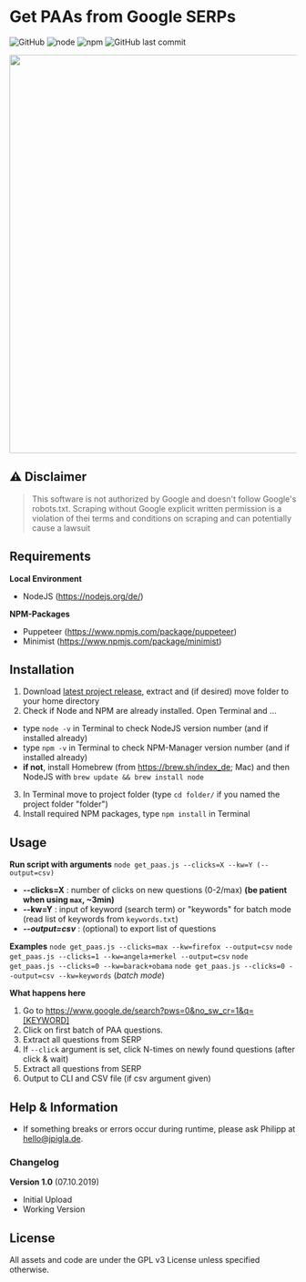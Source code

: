 # Get PAAs from Google SERPs
![GitHub](https://img.shields.io/github/license/jpigla/PAAs-from-SERPs) ![node](https://img.shields.io/node/v/puppeteer) ![npm](https://img.shields.io/npm/v/puppeteer) ![GitHub last commit](https://img.shields.io/github/last-commit/jpigla/PAAs-from-SERPs)

<p align="center"><img src="https://user-images.githubusercontent.com/14932296/66319614-b61a2180-e91d-11e9-8fd9-c390a6762fbb.png" width=700></p>

## ⚠ Disclaimer
> This software is not authorized by Google and doesn't follow Google's
> robots.txt. Scraping without Google explicit written permission is a violation of thei
> terms and conditions on scraping and can potentially cause a lawsuit

## Requirements

**Local Environment**
* NodeJS (https://nodejs.org/de/)

**NPM-Packages**
* Puppeteer (https://www.npmjs.com/package/puppeteer)
* Minimist (https://www.npmjs.com/package/minimist)

## Installation

1. Download [latest project release](https://github.com/jpigla/PAAs-from-SERPs/releases/latest), extract and (if desired) move folder to your home directory
2. Check if Node and NPM are already installed. Open Terminal and ...
  * type `node -v` in Terminal to check NodeJS version number (and if installed already)
  * type `npm -v` in Terminal to check NPM-Manager version number (and if installed already)
  * **if not**, install Homebrew (from https://brew.sh/index_de; Mac) and then NodeJS with `brew update && brew install node`
3. In Terminal move to project folder (type `cd folder/` if you named the project folder "folder")
4. Install required NPM packages, type `npm install` in Terminal

## Usage

**Run script with arguments**
`node get_paas.js --clicks=X --kw=Y (--output=csv)`
* **--clicks=X** : number of clicks on new questions (0-2/max) **(be patient when using `max`, ~3min)**
* **--kw=Y** : input of keyword (search term) or "keywords" for batch mode (read list of keywords from `keywords.txt`)
* _**--output=csv**_ : (optional) to export list of questions

**Examples**
`node get_paas.js --clicks=max --kw=firefox --output=csv`
`node get_paas.js --clicks=1 --kw=angela+merkel --output=csv`
`node get_paas.js --clicks=0 --kw=barack+obama`
`node get_paas.js --clicks=0 --output=csv --kw=keywords` (_batch mode_)

**What happens here**

1. Go to https://www.google.de/search?pws=0&no_sw_cr=1&q=[KEYWORD]
2. Click on first batch of PAA questions.
3. Extract all questions from SERP
4. If `--click` argument is set, click N-times on newly found questions (after click & wait)
3. Extract all questions from SERP
4. Output to CLI and CSV file (if csv argument given)

## Help & Information
* If something breaks or errors occur during runtime, please ask Philipp at hello@jpigla.de.

### Changelog

**Version 1.0** (07.10.2019)
* Initial Upload
* Working Version

## License

All assets and code are under the GPL v3 License unless specified otherwise.
